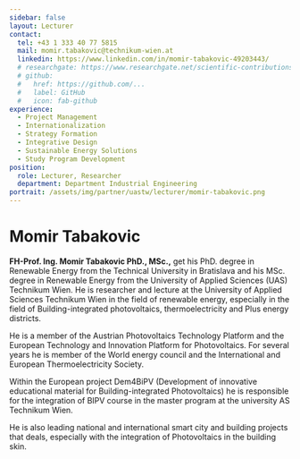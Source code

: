 ```yaml
---
sidebar: false
layout: Lecturer
contact:
  tel: +43 1 333 40 77 5815
  mail: momir.tabakovic@technikum-wien.at
  linkedin: https://www.linkedin.com/in/momir-tabakovic-49203443/
  # researchgate: https://www.researchgate.net/scientific-contributions/
  # github:
  #   href: https://github.com/...
  #   label: GitHub
  #   icon: fab-github
experience:
  - Project Management
  - Internationalization
  - Strategy Formation
  - Integrative Design
  - Sustainable Energy Solutions
  - Study Program Development
position:
  role: Lecturer, Researcher
  department: Department Industrial Engineering
portrait: /assets/img/partner/uastw/lecturer/momir-tabakovic.png
---
```


# Momir Tabakovic

**FH-Prof. Ing. Momir Tabakovic PhD., MSc.,** get his PhD. degree in Renewable Energy from the Technical University in Bratislava and his MSc. degree in Renewable Energy from the University of Applied Sciences (UAS) Technikum Wien.
He is researcher and lecture at the University of Applied Sciences Technikum Wien in the field of renewable energy, especially in the field of Building-integrated photovoltaics, thermoelectricity and Plus energy districts.

<!-- more -->

He is a member of the Austrian Photovoltaics Technology Platform and the European Technology and Innovation Platform for Photovoltaics.
For several years he is member of the World energy council and the International and European Thermoelectricity Society.

Within the European project Dem4BiPV (Development of innovative educational material for Building-integrated Photovoltaics) he is responsible for the integration of BIPV course in the master program at the university AS Technikum Wien.

He is  also leading national and international smart city and building projects that deals, especially with the integration of Photovoltaics in the building skin.

